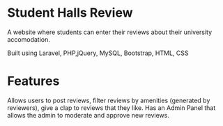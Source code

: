 # Student Halls Review

A website where students can enter their reviews about their university accomodation. 

Built using Laravel, PHP,jQuery, MySQL, Bootstrap, HTML, CSS


# Features

Allows users to post reviews, filter reviews by amenities (generated by reviewers), give a clap to reviews that they like.
Has an Admin Panel that allows the admin to moderate and approve new reviews. 






